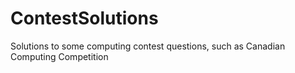 # ContestSolutions
Solutions to some computing contest questions, such as Canadian Computing Competition
